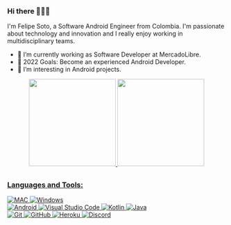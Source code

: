 ### Hi there 👋👋👋

I'm Felipe Soto, a Software Android Engineer from Colombia. I'm passionate about technology and innovation and I really enjoy working in multidisciplinary teams.

- 🌱 I’m currently working as Software Developer at MercadoLibre.
- 🥅 2022 Goals: Become an experienced Android Developer.
- 👀 I’m interesting in Android projects.

<div align="center">
  <a href="https://github.com/mariofsoto">
  
  <img height="200em" src="https://github-readme-stats.vercel.app/api?username=mariofsoto&show_icons=true&theme=algolia"/>
    <img height="200em" src="https://github-readme-stats.vercel.app/api/top-langs/?username=mariofsoto&theme=algolia"/>
    
</div>

##

### Languages and Tools:  
![MAC](https://img.shields.io/badge/Mac-%23323330.svg?style=for-the-badge&logo=apple&logoColor=white)
![Windows](https://img.shields.io/badge/Windows-0078D6?style=for-the-badge&logo=windows&logoColor=white)  
![Android](https://img.shields.io/badge/Android-3DDC84?style=for-the-badge&logo=android&logoColor=white)
![Visual Studio Code](https://img.shields.io/badge/Visual%20Studio%20Code-0078d7.svg?style=for-the-badge&logo=visual-studio-code&logoColor=white)
![Kotlin](https://img.shields.io/badge/Kotlin-0095D5?&style=for-the-badge&logo=kotlin&logoColor=white)
![Java](https://img.shields.io/badge/Java-ED8B00?style=for-the-badge&logo=java&logoColor=white)  
![Git](https://img.shields.io/badge/git-%23F05033.svg?style=for-the-badge&logo=git&logoColor=white)
![GitHub](https://img.shields.io/badge/github-%23121011.svg?style=for-the-badge&logo=github&logoColor=white)
![Heroku](https://img.shields.io/badge/heroku-%23430098.svg?style=for-the-badge&logo=heroku&logoColor=white)
![Discord](https://img.shields.io/badge/Discord-7289DA?style=for-the-badge&logo=discord&logoColor=white)


<!--
**mariofsoto/mariofsoto** is a ✨ _special_ ✨ repository because its `README.md` (this file) appears on your GitHub profile.

Here are some ideas to get you started:

- 🔭 I’m currently working on ...
- 🌱 I’m currently learning ...
- 👯 I’m looking to collaborate on ...
- 🤔 I’m looking for help with ...
- 💬 Ask me about ...
- 📫 How to reach me: ...
- 😄 Pronouns: ...
- ⚡ Fun fact: ...
-->
